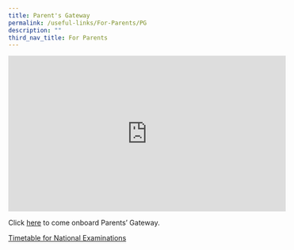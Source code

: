 ```yaml
---
title: Parent's Gateway
permalink: /useful-links/For-Parents/PG
description: ""
third_nav_title: For Parents
---
```

<iframe width="560" height="315" src="https://www.youtube.com/embed/PCM5o8jAncc" title="YouTube video player" frameborder="0" allow="accelerometer; autoplay; clipboard-write; encrypted-media; gyroscope; picture-in-picture" allowfullscreen></iframe>

Click [here](/files/for%20PTM_Parents%20Gateway%20Letter%20for%20Parents%209%20May.pdf) to come onboard Parents’ Gateway.

[Timetable for National Examinations](https://www.seab.gov.sg/)